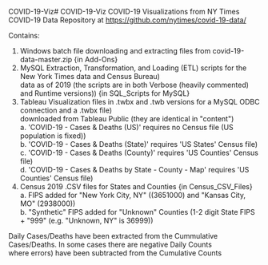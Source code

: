 COVID-19-Viz# COVID-19-Viz
COVID-19 Visualizations from NY Times COVID-19 Data Repository at https://github.com/nytimes/covid-19-data/


Contains:

1. Windows batch file downloading and extracting files from covid-19-data-master.zip {in Add-Ons}</br>
2. MySQL Extraction, Transformation, and Loading (ETL) scripts for the New York Times data and Census Bureau)</br>
       data as of 2019 (the scripts are in both Verbose (heavily commented) and Runtime versions)) {in SQL_Scripts for MySQL}</br>
3. Tableau Visualization files in .twbx and .twb versions for a MySQL ODBC connection and a .twbx file)</br>
       downloaded from Tableau Public (they are identical in "content")</br>
   a. 'COVID-19 - Cases & Deaths (US)' requires no Census file (US population is fixed))</br>
   b. 'COVID-19 - Cases & Deaths (State)' requires 'US States' Census file)</br>
   c. 'COVID-19 - Cases & Deaths (County)' requires 'US Counties' Census file)</br>
   d. 'COVID-19 - Cases & Deaths by State - County - Map' requires 'US Counties' Census file)</br>
4. Census 2019 .CSV files for States and Counties {in Census_CSV_Files}</br>
   a. FIPS added for "New York City, NY" ((3651000) and "Kansas City, MO" (2938000))</br>
   b. "Synthetic" FIPS added for "Unknown" Counties (1-2 digit State FIPS + "999" (e.g. "Unknown, NY" is 36999))</br>

Daily Cases/Deaths have been extracted from the Cummulative Cases/Deaths. In some cases there are negative Daily Counts</br>
    where errors) have been subtracted from the Cumulative Counts
